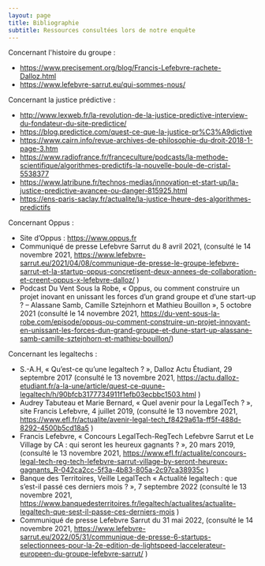 ```yaml
---
layout: page
title: Bibliographie
subtitle: Ressources consultées lors de notre enquête
---
```


Concernant l'histoire du groupe : 
* https://www.precisement.org/blog/Francis-Lefebvre-rachete-Dalloz.html
* https://www.lefebvre-sarrut.eu/qui-sommes-nous/

Concernant la justice prédictive : 
* http://www.lexweb.fr/la-revolution-de-la-justice-predictive-interview-du-fondateur-du-site-predictice/
* https://blog.predictice.com/quest-ce-que-la-justice-pr%C3%A9dictive
* https://www.cairn.info/revue-archives-de-philosophie-du-droit-2018-1-page-3.htm
* https://www.radiofrance.fr/franceculture/podcasts/la-methode-scientifique/algorithmes-predictifs-la-nouvelle-boule-de-cristal-5538377
* https://www.latribune.fr/technos-medias/innovation-et-start-up/la-justice-predictive-avancee-ou-danger-815925.html
* https://ens-paris-saclay.fr/actualite/la-justice-lheure-des-algorithmes-predictifs


Concernant Oppus : 
-	Site d’Oppus : https://www.oppus.fr 
-	Communiqué de presse Lefebvre Sarrut du 8 avril 2021, (consulté le 14 novembre 2021,  https://www.lefebvre-sarrut.eu/2021/04/08/communique-de-presse-le-groupe-lefebvre-sarrut-et-la-startup-oppus-concretisent-deux-annees-de-collaboration-et-creent-oppus-x-lefebvre-dalloz/ ) 
-	Podcast Du Vent Sous la Robe, « Oppus, ou comment construire un projet inovant en unissant les forces d’un grand groupe et d’une start-up ? – Alassane Samb, Camille Sztejnhorn et Mathieu Bouillon », 5 octobre 2021 (consulté le 14 novembre 2021, https://du-vent-sous-la-robe.com/episode/oppus-ou-comment-construire-un-projet-innovant-en-unissant-les-forces-dun-grand-groupe-et-dune-start-up-alassane-samb-camille-sztejnhorn-et-mathieu-bouillon/) 


Concernant les legaltechs : 

-	S.-A.H, « Qu’est-ce qu’une legaltech ? », Dalloz Actu Étudiant, 29 septembre 2017 (consulté le 13 novembre 2021, https://actu.dalloz-etudiant.fr/a-la-une/article/quest-ce-quune-legaltech/h/90bfcb3177734911f1efb03ecbbc1503.html )  
-	Audrey Tabuteau et Marie Bernard, « Quel avenir pour la LegalTech ? », site Francis Lefebvre, 4 juillet 2019,  (consulté le 13 novembre 2021, https://www.efl.fr/actualite/avenir-legal-tech_f8429a61a-ff5f-488d-8292-4500b5cd18a5 ) 
-	Francis Lefebvre, « Concours LegalTech-RegTech Lefebvre Sarrut et Le Village by CA : qui seront les heureux gagnants ? »,  20 mars 2019, (consulté le 13 novembre 2021, https://www.efl.fr/actualite/concours-legal-tech-reg-tech-lefebvre-sarrut-village-by-seront-heureux-gagnants_R-042ca2cc-5f3a-4b83-805a-2c97ca38935c ) 
-	Banque des Territoires, Veille LegalTech « Actualité legaltech : que s’est-il passé ces derniers mois ? », 7 septembre 2022 (consulté le 13 novembre 2021, https://www.banquedesterritoires.fr/legaltech/actualites/actualite-legaltech-que-sest-il-passe-ces-derniers-mois ) 
-	Communiqué de presse Lefebvre Sarrut du 31 mai 2022, (consulté le 14 novembre 2021, https://www.lefebvre-sarrut.eu/2022/05/31/communique-de-presse-6-startups-selectionnees-pour-la-2e-edition-de-lightspeed-laccelerateur-europeen-du-groupe-lefebvre-sarrut/ ) 


